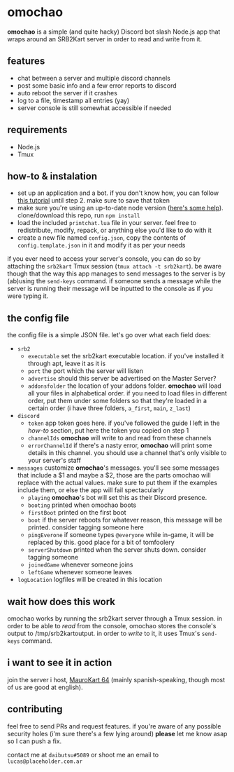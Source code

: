 # omochao

**omochao** is a simple (and quite hacky) Discord bot slash Node.js app that wraps around an SRB2Kart server in order to read and write from it.

## features

- chat between a server and multiple discord channels
- post some basic info and a few error reports to discord
- auto reboot the server if it crashes
- log to a file, timestamp all entries (yay)
- server console is still somewhat accessible if needed

## requirements

- Node.js
- Tmux

## how-to & instalation

- set up an application and a bot. if you don't know how, you can follow [this tutorial](https://buddy.works/tutorials/how-to-build-a-discord-bot-in-node-js-for-beginners) until step 2. make sure to save that token
- make sure you're using an up-to-date node version ([here's some help](https://askubuntu.com/questions/426750/how-can-i-update-my-nodejs-to-the-latest-version)). clone/download this repo, run `npm install`
- load the included `printchat.lua` file in your server. feel free to redistribute, modify, repack, or anything else you'd like to do with it
- create a new file named `config.json`, copy the contents of `config.template.json` in it and modify it as per your needs

if you ever need to access your server's console, you can do so by attaching the `srb2kart` Tmux session (`tmux attach -t srb2kart`). be aware though that the way this app manages to send messages to the server is by (ab)using the `send-keys` command. if someone sends a message while the server is running their message will be inputted to the console as if you were typing it.

## the config file

the config file is a simple JSON file. let's go over what each field does:
- `srb2`
  - `executable` set the srb2kart executable location. if you've installed it through apt, leave it as it is
  - `port` the port which the server will listen
  - `advertise` should this server be advertised on the Master Server?
  - `addonsfolder` the location of your addons folder. **omochao** will load all your files in alphabetical order. if you need to load files in different order, put them under some folders so that they're loaded in a certain order (i have three folders, `a_first`, `main`, `z_last`)
- `discord`
  - `token` app token goes here. if you've followed the guide I left in the *how-to* section, put here the token you copied on step 1
  - `channelIds` **omochao** will write to and read from these channels
  - `errorChannelId` if there's a nasty error, **omochao** will print some details in this channel. you should use a channel that's only visible to your server's staff
- `messages` customize **omochao**'s messages. you'll see some messages that include a $1 and maybe a $2, those are the parts omochao will replace with the actual values. make sure to put them if the examples include them, or else the app will fail spectacularly
  - `playing` **omochao**'s bot will set this as their Discord presence. 
  - `booting` printed when omochao boots
  - `firstBoot` printed on the first boot
  - `boot` if the server reboots for whatever reason, this message will be printed. consider tagging someone here
  - `pingEverone` if someone types `@everyone` while in-game, it will be replaced by this. good place for a bit of tomfoolery
  - `serverShutdown` printed when the server shuts down. consider tagging someone
  - `joinedGame` whenever someone joins
  - `leftGame` whenever someone leaves
- `logLocation` logfiles will be created in this location

## wait how does this work

omochao works by running the srb2kart server through a Tmux session. in order to be able to *read* from the console, omochao stores the console's output to /tmp/srb2kartoutput. in order to *write* to it, it uses Tmux's `send-keys` command.

## i want to see it in action

join the server i host, [MauroKart 64](https://placeholder.com.ar/mauro) (mainly spanish-speaking, though most of us are good at english).

## contributing

feel free to send PRs and request features. if you're aware of any possible security holes (i'm sure there's a few lying around) **please** let me know asap so I can push a fix.

contact me at `daibutsu#5089` or shoot me an email to `lucas@placeholder.com.ar`
